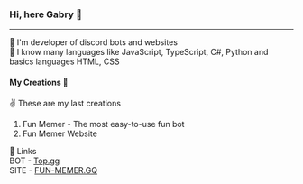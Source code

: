 ### Hi, here Gabry 👋
---------------------------

🎊 I'm developer of discord bots and websites  
🔰 I know many languages like JavaScript, TypeScript, C#, Python and basics languages HTML, CSS  

#### My Creations 🎯

✌️ These are my last creations  
1. Fun Memer - The most easy-to-use fun bot
2. Fun Memer Website 

🔗 Links  
BOT - [Top.gg](https://top.gg/bot/818182692452958259)  
SITE - [FUN-MEMER.GQ](https://fun-memer.gq)
